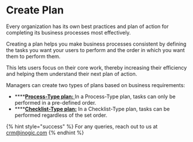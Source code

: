 # Create Plan

Every organization has its own best practices and plan of action for completing its business processes most effectively.

Creating a plan helps you make business processes consistent by defining the tasks you want your users to perform and the order in which you want them to perform them.

This lets users focus on their core work, thereby increasing their efficiency and helping them understand their next plan of action.

Managers can create two types of plans based on business requirements:

* ****[**Process-Type plan:** ](https://docs.inogic.com/business-process-checklist/features/manage-plans/create-plan/create-process-type-plan)In a Process-Type plan, tasks can only be performed in a pre-defined order.
* ****[**Checklist-Type plan:**](https://docs.inogic.com/business-process-checklist/features/manage-plans/create-plan/create-checklist-type-plan) In a Checklist-Type plan, tasks can be performed regardless of the set order.

{% hint style="success" %}
For any queries, reach out to us at [crm@inogic.com](mailto:crm@inogic.com)
{% endhint %}
